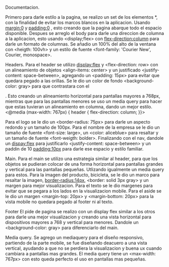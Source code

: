 Documentacion.

Primero para darle estilo a la pagina, se realizo un set de los elementos *, con la finalidad de evitar los marcos blancos en la aplicacion. Usando <margin:0> y <padding:0> , esto creando que la pagina abarque todo el espacio disponible.
Despues se arreglo el body para darle una direccion de columna a la aplicacion, esto usando <display;flex>  con <flex-direction:column>  para darle un formato de columnas. Se añadio un 100% del alto de la ventana con <heigth: 100vh> y un estilo de fuente <font-family: 'Courier New', Courier, monospace>.

Headers.
Para el header se utilizo  <display:flex> y <flex-direction: row> con un alineamiento de objetos <align-items: center> y un justificado <justify-content: space-between>, agregando un <padding: 15px> para evitar que quedara pegado a las orillas. Se le dio un color de fondo <background-color: gray> para que contrastara con el <main>. Esto creando un alineamiento horizontal para pantallas mayores a 768px, mientras que para las pantallas menores se uso un media query para hacer que estas tuvieran un alineamiento en columna, dando un mejor estilo. <@media (max-width: 767px) {
    header {
        flex-direction: column;
    }}>

Para el logo se le dio un <border-radius: 75px> para darle un aspecto redondo y un tamaño de 100px. Para el nombre de la empresa se le dio un tamaño de fuente <font-size: large>, un <color: aliceblue> para resaltar y un tamaño de fuente <font-weigth: bolder>. Finalizando con el nav, dandole un <dispay:flex> para justificarlo <justify-content: space-between> y un paddin de 10 <padding:10px> para darle ese espacio y estilo familiar.

Main.
Para el main se utilizo una estrategia similar al header, para que los objetos se pudieran colocar de una forma horizontal para pantallas grandes y vertical para las pantallas pequeñas. Utlizando igualmente un media query para estos.
Para la imagen del producto, bicicleta, se le dio un marco para resaltar la imagen, <border-radius:14px>, <border: solid 3px gray>  y un margen para mejor visualizacion.
Para el texto se le dio margenes para evitar que se pegara a los lados en la visualizacion mobile. Para el aside se le dio un margen <margin-top: 20px> y <margin-bottom: 20px> para la vista mobile no quedara pegado al footer ni al texto.

Footer
El pide de pagina se realizo con un display flex similar a los otros para darle una mejor visualizacion y creando una vista horizontal para dispositivos mayores a 768 y vertical para menores. Dandole un <background-color: gray> para diferenciarlo del main.

Media query.
Se agrego un mediaquery para el diseño responsivo, partiendo de la parte mobile, se fue diseñando deacuero a una vista vertical, ayudando a que no se perdiera la visualizacion y buena ux cuando cambiara a pantallas mas grandes. El media query tiene un <max-width: 767px> con esto queda perfecto el uso en pantallas mas pequeñas. 